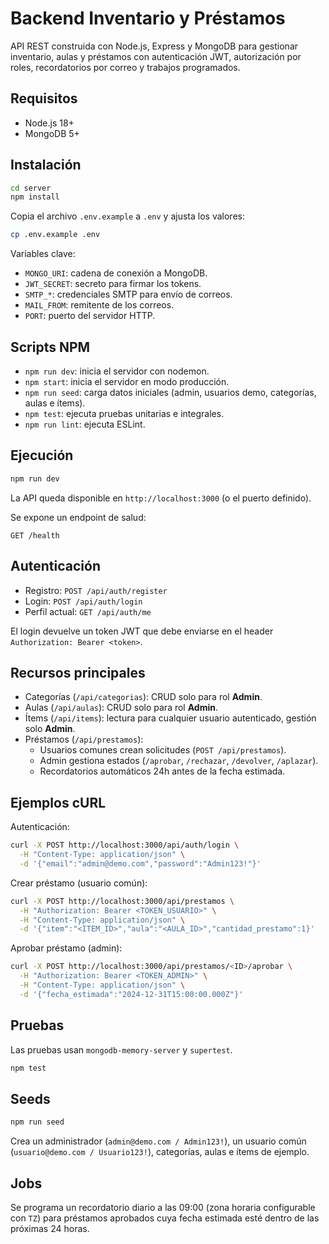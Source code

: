 # Backend Inventario y Préstamos

API REST construida con Node.js, Express y MongoDB para gestionar inventario, aulas y préstamos con autenticación JWT, autorización por roles, recordatorios por correo y trabajos programados.

## Requisitos

- Node.js 18+
- MongoDB 5+

## Instalación

```bash
cd server
npm install
```

Copia el archivo `.env.example` a `.env` y ajusta los valores:

```bash
cp .env.example .env
```

Variables clave:

- `MONGO_URI`: cadena de conexión a MongoDB.
- `JWT_SECRET`: secreto para firmar los tokens.
- `SMTP_*`: credenciales SMTP para envío de correos.
- `MAIL_FROM`: remitente de los correos.
- `PORT`: puerto del servidor HTTP.

## Scripts NPM

- `npm run dev`: inicia el servidor con nodemon.
- `npm start`: inicia el servidor en modo producción.
- `npm run seed`: carga datos iniciales (admin, usuarios demo, categorías, aulas e ítems).
- `npm test`: ejecuta pruebas unitarias e integrales.
- `npm run lint`: ejecuta ESLint.

## Ejecución

```bash
npm run dev
```

La API queda disponible en `http://localhost:3000` (o el puerto definido).

Se expone un endpoint de salud:

```
GET /health
```

## Autenticación

- Registro: `POST /api/auth/register`
- Login: `POST /api/auth/login`
- Perfil actual: `GET /api/auth/me`

El login devuelve un token JWT que debe enviarse en el header `Authorization: Bearer <token>`.

## Recursos principales

- Categorías (`/api/categorias`): CRUD solo para rol **Admin**.
- Aulas (`/api/aulas`): CRUD solo para rol **Admin**.
- Ítems (`/api/items`): lectura para cualquier usuario autenticado, gestión solo **Admin**.
- Préstamos (`/api/prestamos`):
  - Usuarios comunes crean solicitudes (`POST /api/prestamos`).
  - Admin gestiona estados (`/aprobar`, `/rechazar`, `/devolver`, `/aplazar`).
  - Recordatorios automáticos 24h antes de la fecha estimada.

## Ejemplos cURL

Autenticación:

```bash
curl -X POST http://localhost:3000/api/auth/login \
  -H "Content-Type: application/json" \
  -d '{"email":"admin@demo.com","password":"Admin123!"}'
```

Crear préstamo (usuario común):

```bash
curl -X POST http://localhost:3000/api/prestamos \
  -H "Authorization: Bearer <TOKEN_USUARIO>" \
  -H "Content-Type: application/json" \
  -d '{"item":"<ITEM_ID>","aula":"<AULA_ID>","cantidad_prestamo":1}'
```

Aprobar préstamo (admin):

```bash
curl -X POST http://localhost:3000/api/prestamos/<ID>/aprobar \
  -H "Authorization: Bearer <TOKEN_ADMIN>" \
  -H "Content-Type: application/json" \
  -d '{"fecha_estimada":"2024-12-31T15:00:00.000Z"}'
```

## Pruebas

Las pruebas usan `mongodb-memory-server` y `supertest`.

```bash
npm test
```

## Seeds

```bash
npm run seed
```

Crea un administrador (`admin@demo.com / Admin123!`), un usuario común (`usuario@demo.com / Usuario123!`), categorías, aulas e ítems de ejemplo.

## Jobs

Se programa un recordatorio diario a las 09:00 (zona horaria configurable con `TZ`) para préstamos aprobados cuya fecha estimada esté dentro de las próximas 24 horas.